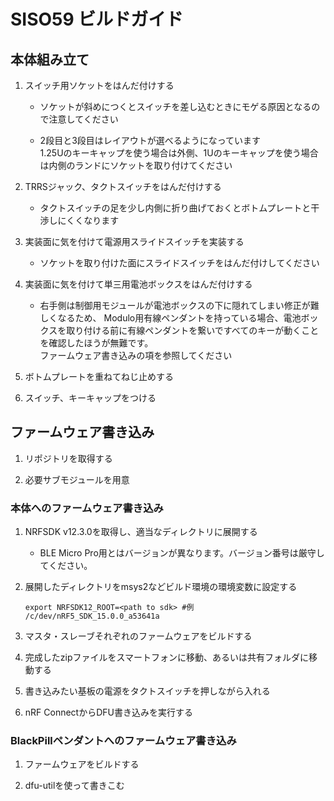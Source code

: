 # SISO59 ビルドガイド
## 本体組み立て

1. スイッチ用ソケットをはんだ付けする

	* ソケットが斜めにつくとスイッチを差し込むときにモゲる原因となるので注意してください
	
	* 2段目と3段目はレイアウトが選べるようになっています  
    	1.25Uのキーキャップを使う場合は外側、1Uのキーキャップを使う場合は内側のランドにソケットを取り付けてください

1. TRRSジャック、タクトスイッチをはんだ付けする

	* タクトスイッチの足を少し内側に折り曲げておくとボトムプレートと干渉しにくくなります
	
1. 実装面に気を付けて電源用スライドスイッチを実装する

	* ソケットを取り付けた面にスライドスイッチをはんだ付けしてください
	
1. 実装面に気を付けて単三用電池ボックスをはんだ付けする

	* 右手側は制御用モジュールが電池ボックスの下に隠れてしまい修正が難しくなるため、
	Modulo用有線ペンダントを持っている場合、電池ボックスを取り付ける前に有線ペンダントを繋いですべてのキーが動くことを確認したほうが無難です。  
	ファームウェア書き込みの項を参照してください
	
1. ボトムプレートを重ねてねじ止めする

1. スイッチ、キーキャップをつける

## ファームウェア書き込み

1. リポジトリを取得する

1. 必要サブモジュールを用意

### 本体へのファームウェア書き込み

1. NRFSDK v12.3.0を取得し、適当なディレクトリに展開する

	* BLE Micro Pro用とはバージョンが異なります。バージョン番号は厳守してください。

1. 展開したディレクトリをmsys2などビルド環境の環境変数に設定する

    ```
    export NRFSDK12_ROOT=<path to sdk> #例 /c/dev/nRF5_SDK_15.0.0_a53641a
    ```

1. マスタ・スレーブそれぞれのファームウェアをビルドする

1. 完成したzipファイルをスマートフォンに移動、あるいは共有フォルダに移動する

1. 書き込みたい基板の電源をタクトスイッチを押しながら入れる

1. nRF ConnectからDFU書き込みを実行する

### BlackPillペンダントへのファームウェア書き込み

1. ファームウェアをビルドする

1. dfu-utilを使って書きこむ
